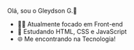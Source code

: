 Olá, sou o Gleydson G.👋

- 👨‍💻 Atualmente focado em Front-end
- 🌱 Estudando HTML, CSS e JavaScript
- 🌐 Me encontrando na Tecnologia!
